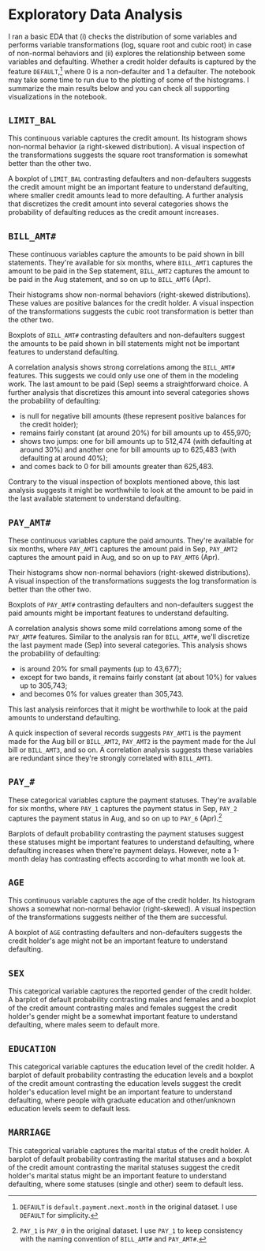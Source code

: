 # Exploratory Data Analysis

I ran a basic EDA that (i) checks the distribution of some variables and performs variable transformations (log, square root and cubic root) in case of non-normal behaviors and (ii) explores the relationship between some variables and defaulting. Whether a credit holder defaults is captured by the feature `DEFAULT`,[^1] where 0 is a non-defaulter and 1 a defaulter. The notebook may take some time to run due to the plotting of some of the histograms. I summarize the main results below and you can check all supporting visualizations in the notebook.
[^1]: `DEFAULT` is `default.payment.next.month` in the original dataset. I use `DEFAULT` for simplicity. 

## `LIMIT_BAL`

This continuous variable captures the credit amount. Its histogram shows non-normal behavior (a right-skewed distribution). A visual inspection of the transformations suggests the square root transformation is somewhat better than the other two.

A boxplot of `LIMIT_BAL` contrasting defaulters and non-defaulters suggests the credit amount might be an important feature to understand defaulting, where smaller credit amounts lead to more defaulting. A further analysis that discretizes the credit amount into several categories shows the probability of defaulting reduces as the credit amount increases.

## `BILL_AMT#`

These continuous variables capture the amounts to be paid shown in bill statements. They're available for six months, where `BILL_AMT1` captures the amount to be paid in the Sep statement, `BILL_AMT2` captures the amount to be paid in the Aug statement, and so on up to `BILL_AMT6` (Apr).

Their histograms show non-normal behaviors (right-skewed distributions). These values are positive balances for the credit holder. A visual inspection of the transformations suggests the cubic root transformation is better than the other two.

Boxplots of `BILL_AMT#` contrasting defaulters and non-defaulters suggest the amounts to be paid shown in bill statements might not be important features to understand defaulting.

A correlation analysis shows strong correlations among the `BILL_AMT#` features. This suggests we could only use one of them in the modeling work. The last amount to be paid (Sep) seems a straightforward choice. A further analysis that discretizes this amount into several categories shows the probability of defaulting:

- is null for negative bill amounts (these represent positive balances for the credit holder);
- remains fairly constant (at around 20%) for bill amounts up to 455,970;
- shows two jumps: one for bill amounts up to 512,474 (with defaulting at around 30%) and another one for bill amounts up to 625,483 (with defaulting at around 40%);
- and comes back to 0 for bill amounts greater than 625,483.

Contrary to the visual inspection of boxplots mentioned above, this last analysis suggests it might be worthwhile to look at the amount to be paid in the last available statement to understand defaulting.

## `PAY_AMT#`

These continuous variables capture the paid amounts. They're available for six months, where `PAY_AMT1` captures the amount paid in Sep, `PAY_AMT2` captures the amount paid in Aug, and so on up to `PAY_AMT6` (Apr).

Their histograms show non-normal behaviors (right-skewed distributions). A visual inspection of the transformations suggests the log transformation is better than the other two.

Boxplots of `PAY_AMT#` contrasting defaulters and non-defaulters suggest the paid amounts might be important features to understand defaulting.

A correlation analysis shows some mild correlations among some of the `PAY_AMT#` features. Similar to the analysis ran for `BILL_AMT#`, we'll discretize the last payment made (Sep) into several categories. This analysis shows the probability of defaulting:

- is around 20% for small payments (up to 43,677);
- except for two bands, it remains fairly constant (at about 10%) for values up to 305,743;
- and becomes 0% for values greater than 305,743.

This last analysis reinforces that it might be worthwhile to look at  the paid amounts to understand defaulting.

A quick inspection of several records suggests `PAY_AMT1` is the payment made for the Aug bill or `BILL_AMT2`, `PAY_AMT2` is the payment made for the Jul bill or `BILL_AMT3`, and so on. A correlation analysis suggests these variables are redundant since they're strongly correlated with `BILL_AMT1`.

## `PAY_#`

These categorical variables capture the payment statuses. They're available for six months, where `PAY_1` captures the payment status in Sep, `PAY_2` captures the payment status in Aug, and so on up to `PAY_6` (Apr).[^2]
[^2]: `PAY_1` is `PAY_0` in the original dataset. I use `PAY_1` to keep consistency with the naming convention of `BILL_AMT#` and `PAY_AMT#`.

Barplots of default probability contrasting the payment statuses suggest these statuses might be important features to understand defaulting, where defaulting increases when there're payment delays. However, note a 1-month delay has contrasting effects according to what month we look at.

## `AGE`

This continuous variable captures the age of the credit holder. Its histogram shows a somewhat non-normal behavior (right-skewed). A visual inspection of the transformations suggests neither of the them are successful.

A boxplot of `AGE` contrasting defaulters and non-defaulters suggests the credit holder's age might not be an important feature to understand defaulting.

## `SEX`

This categorical variable captures the reported gender of the credit holder. A barplot of default probability contrasting males and females and a boxplot of the credit amount contrasting males and females suggest the credit holder's gender might be a somewhat important feature to understand defaulting, where males seem to default more.

## `EDUCATION`

This categorical variable captures the education level of the credit holder. A barplot of default probability contrasting the education levels and a boxplot of the credit amount contrasting the education levels suggest the credit holder's education level might be an important feature to understand defaulting, where people with graduate education and other/unknown education levels seem to default less.

## `MARRIAGE`

This categorical variable captures the marital status of the credit holder. A barplot of default probability contrasting the marital statuses and a boxplot of the credit amount contrasting the marital statuses suggest the credit holder's marital status might be an important feature to understand defaulting, where some statuses (single and other) seem to default less.
